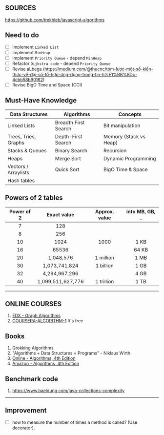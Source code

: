## SOURCES

https://github.com/trekhleb/javascript-algorithms

## Need to do

- [ ] Implement `Linked List`
- [ ] Implement `MinHeap`
- [ ] Implement `Priority Queue` - depend `MinHeap`
- [ ] Refactor `Dijkstra code` - depend `Priority Queue`
- [ ] Revise aLbega (https://medium.com/@thucnc/tóm-lược-một-số-kiến-thức-về-đại-số-tổ-hợp-ứng-dụng-trong-tin-h%E1%BB%8Dc-4cbb58b90162)
- [ ] Revise BigO Time and Space (CCI)

## Must-Have Knowledge

| Data Structures  | Algorithms  | Concepts  |
|---|---|---|
|  Linked Lists | Breadth First Search  | Bit manipulation  |
| Trees, Tries, Graphs  | Depth-First Search | Memory (Stack vs Heap)  |
| Stacks & Queues  | Binary Search  |  Recursion |
|  Heaps | Merge Sort  | Dynamic Programming  |
| Vectors / Arraylists  | Quick Sort  | BigO Time & Space  |
| Hash tables | | |


## Powers of 2 tables

| Power of 2  | Exact value  | Approx. value  | into MB, GB, ..  |
|:---:|:---:|:---:|:---:|
|  7 | 128  |  |  |
|  8 | 256  |  |  |
|  10 | 1024  | 1000 | 1 KB |
|  16 | 65536  |  | 64 KB |
|  20 | 1,048,576  | 1 million | 1 MB |
|  30 | 1,073,741,824  | 1 billion | 1 GB |
|  32 | 4,294,967,296  |  | 4 GB |
|  40 | 1,099,511,627,776  | 1 trillion | 1 TB |

---

## ONLINE COURSES

1. [EDX - Graph Algorithms](https://www.edx.org/course/graph-algorithms)
2. [COURSERA-ALGORITHM-1](https://www.coursera.org/learn/algorithms-part1?ranMID=40328&ranEAID=SAyYsTvLiGQ&ranSiteID=SAyYsTvLiGQ-H68xzQZVg1nOl0Q0Xd0DlA&siteID=SAyYsTvLiGQ-H68xzQZVg1nOl0Q0Xd0DlA&utm_content=10&utm_medium=partners&utm_source=linkshare&utm_campaign=SAyYsTvLiGQ) It's free

## Books

1. Grokking Algorithms
2. "Algorithms + Data Structures = Programs" - Niklaus Wirth
3. [Online - Algorithms, 4th Edition](https://algs4.cs.princeton.edu/12oop/)
4. [Amazon - Algorithms, 4th Edition](https://www.amazon.com/gp/product/B004P8J1NA/ref=as_li_qf_sp_asin_il_tl?ie=UTF8&tag=algs4-coursera-20&linkCode=as2&camp=1789&creative=9325&creativeASIN=B004P8J1NA)

## Benchmark code

1. https://www.baeldung.com/java-collections-complexity

---

## Improvement

- [ ] how to measure the number of times a method is called? (Use decorator).
